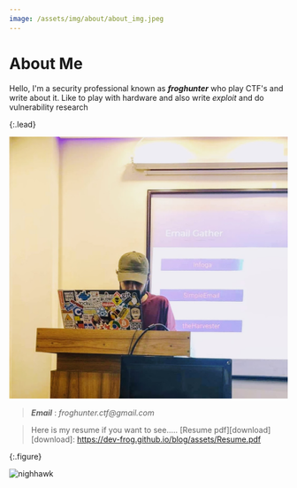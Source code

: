 ```yaml
---
image: /assets/img/about/about_img.jpeg
---
```


# About Me

Hello, I'm a security professional known as ***froghunter*** who play CTF's and write about it. Like to play with hardware and also write *exploit* and do vulnerability research 


{:.lead}

![Screenshot](/assets/img/about/about_img.jpeg)


  > ***Email*** : _froghunter.ctf@gmail.com_
  

 > Here is my resume if you want to see..... [Resume pdf][download]
 [download]: https://dev-frog.github.io/blog/assets/Resume.pdf

{:.figure}




![nighhawk](https://i.ibb.co/L1zjzrc/from222.png)



